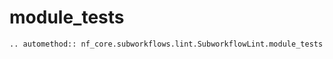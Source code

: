 # module_tests

```{eval-rst}
.. automethod:: nf_core.subworkflows.lint.SubworkflowLint.module_tests
```
